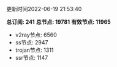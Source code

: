 更新时间2022-06-19 21:53:40

**总订阅: 241**
**总节点: 19781**
**有效节点: 11965**
- v2ray节点: 6560
- ss节点: 2947
- trojan节点: 1311
- ssr节点: 1147
